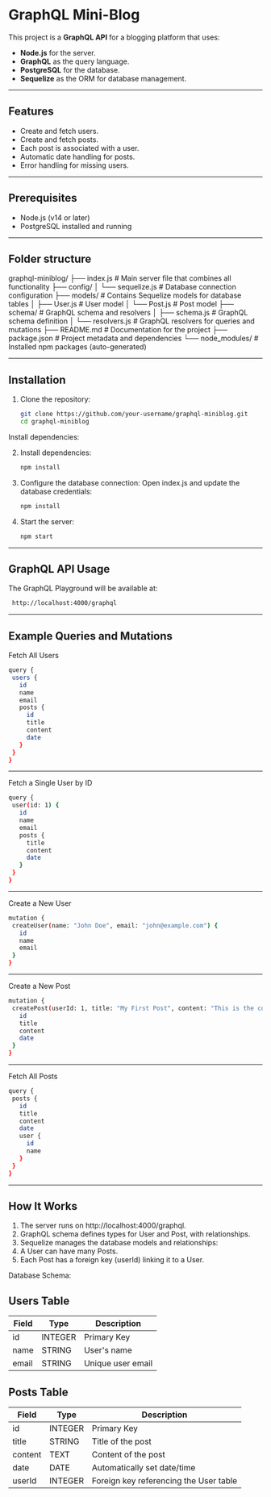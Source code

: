 # GraphQL Mini-Blog

This project is a **GraphQL API** for a blogging platform that uses:
- **Node.js** for the server.
- **GraphQL** as the query language.
- **PostgreSQL** for the database.
- **Sequelize** as the ORM for database management.

---

## Features

- Create and fetch users.
- Create and fetch posts.
- Each post is associated with a user.
- Automatic date handling for posts.
- Error handling for missing users.

---

## Prerequisites

- Node.js (v14 or later)
- PostgreSQL installed and running

---


## Folder structure

graphql-miniblog/
├── index.js          # Main server file that combines all functionality
├── config/
│   └── sequelize.js  # Database connection configuration
├── models/           # Contains Sequelize models for database tables
│   ├── User.js       # User model
│   └── Post.js       # Post model
├── schema/           # GraphQL schema and resolvers
│   ├── schema.js     # GraphQL schema definition
│   └── resolvers.js  # GraphQL resolvers for queries and mutations
├── README.md         # Documentation for the project
├── package.json      # Project metadata and dependencies
└── node_modules/     # Installed npm packages (auto-generated)



---

## Installation

1. Clone the repository:
   ```bash
   git clone https://github.com/your-username/graphql-miniblog.git
   cd graphql-miniblog

Install dependencies:


2. Install dependencies:
    ```bash
    npm install

3. Configure the database connection:
    Open index.js and update the database credentials:

      ```bash
    npm install
4. Start the server:
    ```bash
    npm start

---

## GraphQL API Usage
The GraphQL Playground will be available at:
 ```bash
  http://localhost:4000/graphql
```
---
## Example Queries and Mutations
Fetch All Users

 ```bash
query {
  users {
    id
    name
    email
    posts {
      id
      title
      content
      date
    }
  }
}

```

---
Fetch a Single User by ID

 ```bash
query {
  user(id: 1) {
    id
    name
    email
    posts {
      title
      content
      date
    }
  }
}

```
---

Create a New User

 ```bash
mutation {
  createUser(name: "John Doe", email: "john@example.com") {
    id
    name
    email
  }
}

```
---

Create a New Post

 ```bash
mutation {
  createPost(userId: 1, title: "My First Post", content: "This is the content of my first post.") {
    id
    title
    content
    date
  }
}

```
---

Fetch All Posts

 ```bash
query {
  posts {
    id
    title
    content
    date
    user {
      id
      name
    }
  }
}

```
---

## How It Works

1. The server runs on http://localhost:4000/graphql.
2. GraphQL schema defines types for User and Post, with relationships.
3. Sequelize manages the database models and relationships:
4. A User can have many Posts.
5. Each Post has a foreign key (userId) linking it to a User.

Database Schema: 
## Users Table

| Field | Type    | Description           |
|-------|---------|-----------------------|
| id    | INTEGER | Primary Key           |
| name  | STRING  | User's name           |
| email | STRING  | Unique user email     |

## Posts Table

| Field   | Type    | Description                              |
|---------|---------|------------------------------------------|
| id      | INTEGER | Primary Key                             |
| title   | STRING  | Title of the post                       |
| content | TEXT    | Content of the post                     |
| date    | DATE    | Automatically set date/time             |
| userId  | INTEGER | Foreign key referencing the User table  |


